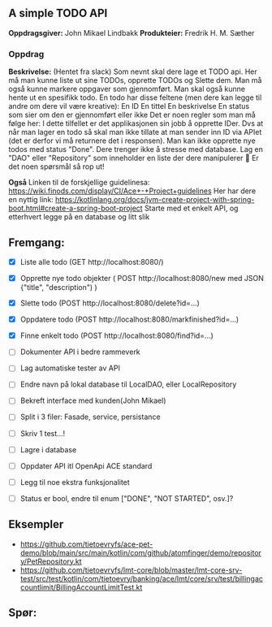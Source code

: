 ## A simple TODO API 

**Oppdragsgiver:** John Mikael Lindbakk
**Produkteier:** Fredrik H. M. Sæther

### Oppdrag
**Beskrivelse:**
(Hentet fra slack)
Som nevnt skal dere lage et TODO api. Her må man kunne liste ut sine TODOs, opprette TODOs og Slette dem. Man må også kunne markere oppgaver som gjennomført. Man skal også kunne hente ut en spesifikk todo.
En todo har disse feltene (men dere kan legge til andre om dere vil være kreative):
En ID
En tittel
En beskrivelse
En status som sier om den er gjennomført eller ikke
Det er noen regler som man må følge her:
I dette tilfellet er det applikasjonen sin jobb å opprette IDer. Dvs at når man lager en todo så skal man ikke tillate at man sender inn ID via APIet (det er derfor vi må returnere det i responsen).
Man kan ikke opprette nye todos med status "Done".
Dere trenger ikke å stresse med database. Lag en "DAO" eller "Repository" som inneholder en liste der dere manipulerer :slightly_smiling_face:
Er det noen spørsmål så rop ut!

**Også**
Linken til de forskjellige guidelinesa: https://wiki.finods.com/display/CI/Ace+-+Project+guidelines
Her har dere en nyttig link: https://kotlinlang.org/docs/jvm-create-project-with-spring-boot.html#create-a-spring-boot-project
Starte med et enkelt API, og etterhvert legge på en database og litt slik


## Fremgang: 
- [X] Liste alle todo (GET http://localhost:8080/)
- [X] Opprette nye todo objekter ( POST http://localhost:8080/new med JSON {"title", "description") )
- [X] Slette todo (POST http://localhost:8080/delete?id=...)
- [X] Oppdatere todo (POST http://localhost:8080/markfinished?id=...)
- [X] Finne enkelt todo (POST http://localhost:8080/find?id=...)
- [ ] Dokumenter API i bedre rammeverk
- [ ] Lag automatiske tester av API
- [ ] Endre navn på lokal database til LocalDAO, eller LocalRepository
- [ ] Bekreft interface med kunden(John Mikael)
- [ ] Split i 3 filer: Fasade, service, persistance
- [ ] Skriv 1 test...!
- [ ] Lagre i database
- [ ] Oppdater API itl OpenApi ACE standard
- [ ] Legg til noe ekstra funksjonalitet
- [ ] Status er bool, endre til enum ["DONE", "NOT STARTED", osv.]?



## Eksempler
- https://github.com/tietoevryfs/ace-pet-demo/blob/main/src/main/kotlin/com/github/atomfinger/demo/repository/PetRepository.kt
- https://github.com/tietoevryfs/lmt-core/blob/master/lmt-core-srv-test/src/test/kotlin/com/tietoevry/banking/ace/lmt/core/srv/test/billingaccountlimit/BillingAccountLimitTest.kt



## Spør: 

